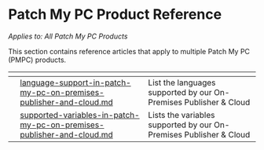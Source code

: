 # Patch My PC Product Reference

_Applies to: All Patch My PC Products_

This section contains reference articles that apply to multiple Patch My PC (PMPC) products.

<table data-view="cards"><thead><tr><th></th><th data-type="content-ref"></th><th></th></tr></thead><tbody><tr><td></td><td><a href="language-support-in-patch-my-pc-on-premises-publisher-and-cloud.md">language-support-in-patch-my-pc-on-premises-publisher-and-cloud.md</a></td><td>List the languages supported by our On-Premises Publisher &#x26; Cloud</td></tr><tr><td></td><td><a href="supported-variables-in-patch-my-pc-on-premises-publisher-and-cloud.md">supported-variables-in-patch-my-pc-on-premises-publisher-and-cloud.md</a></td><td>Lists the variables supported by our On-Premises Publisher &#x26; Cloud</td></tr></tbody></table>